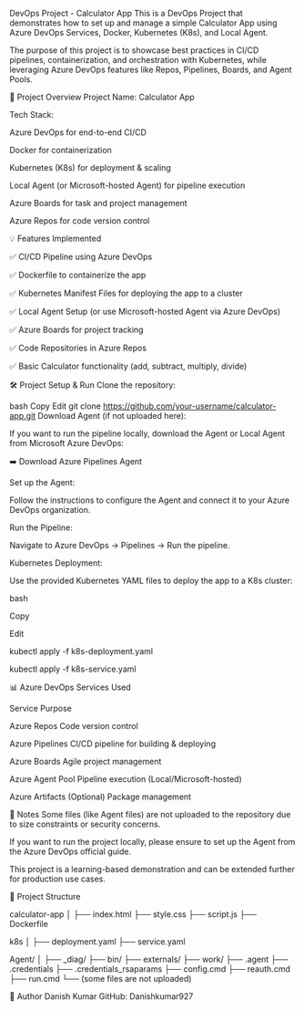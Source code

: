 DevOps Project - Calculator App
This is a DevOps Project that demonstrates how to set up and manage a simple Calculator App using Azure DevOps Services, Docker, Kubernetes (K8s), and Local Agent.

The purpose of this project is to showcase best practices in CI/CD pipelines, containerization, and orchestration with Kubernetes, while leveraging Azure DevOps features like Repos, Pipelines, Boards, and Agent Pools.

🚀 Project Overview
Project Name: Calculator App

Tech Stack:

Azure DevOps for end-to-end CI/CD

Docker for containerization

Kubernetes (K8s) for deployment & scaling

Local Agent (or Microsoft-hosted Agent) for pipeline execution

Azure Boards for task and project management

Azure Repos for code version control

💡 Features Implemented

✅ CI/CD Pipeline using Azure DevOps

✅ Dockerfile to containerize the app

✅ Kubernetes Manifest Files for deploying the app to a cluster

✅ Local Agent Setup (or use Microsoft-hosted Agent via Azure DevOps)

✅ Azure Boards for project tracking

✅ Code Repositories in Azure Repos

✅ Basic Calculator functionality (add, subtract, multiply, divide)

🛠️ Project Setup & Run
Clone the repository:

bash
Copy
Edit
git clone https://github.com/your-username/calculator-app.git
Download Agent (if not uploaded here):

If you want to run the pipeline locally, download the Agent or Local Agent from Microsoft Azure DevOps:

➡️ Download Azure Pipelines Agent

Set up the Agent:

Follow the instructions to configure the Agent and connect it to your Azure DevOps organization.

Run the Pipeline:

Navigate to Azure DevOps → Pipelines → Run the pipeline.

Kubernetes Deployment:

Use the provided Kubernetes YAML files to deploy the app to a K8s cluster:

bash

Copy

Edit

kubectl apply -f k8s-deployment.yaml

kubectl apply -f k8s-service.yaml

📊 Azure DevOps Services Used

Service	Purpose

Azure Repos	Code version control

Azure Pipelines	CI/CD pipeline for building & deploying

Azure Boards	Agile project management

Azure Agent Pool	Pipeline execution (Local/Microsoft-hosted)

Azure Artifacts	(Optional) Package management

📝 Notes
Some files (like Agent files) are not uploaded to the repository due to size constraints or security concerns.

If you want to run the project locally, please ensure to set up the Agent from the Azure DevOps official guide.

This project is a learning-based demonstration and can be extended further for production use cases.

📂 Project Structure

calculator-app
│
├── index.html
├── style.css
├── script.js
├── Dockerfile

k8s
│
├── deployment.yaml
├── service.yaml

Agent/
│
├── _diag/
├── bin/
├── externals/
├── work/
├── .agent
├── .credentials
├── .credentials_rsaparams
├── config.cmd
├── reauth.cmd
├── run.cmd
└── (some files are not uploaded)

🌟 Author
Danish Kumar
GitHub: Danishkumar927
